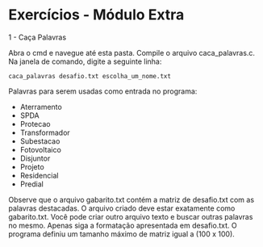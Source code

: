 # Exercícios - Módulo Extra

1 - Caça Palavras

Abra o cmd e navegue até esta pasta. Compile o arquivo caca_palavras.c. Na janela de comando, digite a seguinte linha:

``
caca_palavras desafio.txt escolha_um_nome.txt
``

Palavras para serem usadas como entrada no programa:
- Aterramento
- SPDA
- Protecao
- Transformador
- Subestacao
- Fotovoltaico
- Disjuntor
- Projeto
- Residencial
- Predial

Observe que o arquivo gabarito.txt contém a matriz de desafio.txt com as palavras destacadas. O arquivo criado deve estar exatamente como gabarito.txt. Você pode criar outro arquivo texto e buscar outras palavras no mesmo. Apenas siga a formatação apresentada em desafio.txt. O programa definiu um tamanho máximo de matriz igual a (100 x 100).